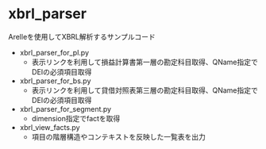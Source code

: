 # xbrl_parser
Arelleを使用してXBRL解析するサンプルコード

- xbrl_parser_for_pl.py
  - 表示リンクを利用して損益計算書第一層の勘定科目取得、QName指定でDEIの必須項目取得
- xbrl_parser_for_bs.py
  - 表示リンクを利用して貸借対照表第三層の勘定科目取得、QName指定でDEIの必須項目取得
- xbrl_parser_for_segment.py
  - dimension指定でfactを取得
- xbrl_view_facts.py
  - 項目の階層構造やコンテキストを反映した一覧表を出力

